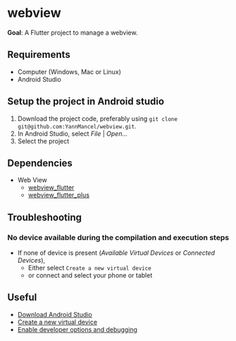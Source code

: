# webview
**Goal**: A Flutter project to manage a webview.

## Requirements
* Computer (Windows, Mac or Linux)
* Android Studio

## Setup the project in Android studio
1. Download the project code, preferably using `git clone git@github.com:YannMancel/webview.git`.
2. In Android Studio, select *File* | *Open...*
3. Select the project

## Dependencies
* Web View
    * [webview_flutter][1]
    * [webview_flutter_plus][2]

## Troubleshooting

### No device available during the compilation and execution steps
* If none of device is present (*Available Virtual Devices* or *Connected Devices*),
    * Either select `Create a new virtual device`
    * or connect and select your phone or tablet

## Useful
* [Download Android Studio](https://developer.android.com/studio)
* [Create a new virtual device](https://developer.android.com/studio/run/managing-avds.html)
* [Enable developer options and debugging](https://developer.android.com/studio/debug/dev-options.html#enable)

[1]: https://pub.dev/packages/webview_flutter
[2]: https://pub.dev/packages/webview_flutter_plus

